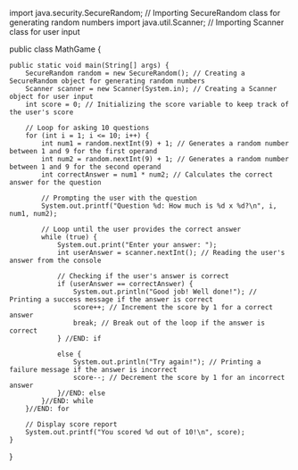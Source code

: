 import java.security.SecureRandom; // Importing SecureRandom class for generating random numbers
import java.util.Scanner; // Importing Scanner class for user input

public class MathGame {

    public static void main(String[] args) {
        SecureRandom random = new SecureRandom(); // Creating a SecureRandom object for generating random numbers
        Scanner scanner = new Scanner(System.in); // Creating a Scanner object for user input
        int score = 0; // Initializing the score variable to keep track of the user's score

        // Loop for asking 10 questions
        for (int i = 1; i <= 10; i++) {
            int num1 = random.nextInt(9) + 1; // Generates a random number between 1 and 9 for the first operand
            int num2 = random.nextInt(9) + 1; // Generates a random number between 1 and 9 for the second operand
            int correctAnswer = num1 * num2; // Calculates the correct answer for the question

            // Prompting the user with the question
            System.out.printf("Question %d: How much is %d x %d?\n", i, num1, num2);

            // Loop until the user provides the correct answer
            while (true) {
                System.out.print("Enter your answer: ");
                int userAnswer = scanner.nextInt(); // Reading the user's answer from the console

                // Checking if the user's answer is correct
                if (userAnswer == correctAnswer) {
                    System.out.println("Good job! Well done!"); // Printing a success message if the answer is correct
                    score++; // Increment the score by 1 for a correct answer
                    break; // Break out of the loop if the answer is correct
                } //END: if

                else {
                    System.out.println("Try again!"); // Printing a failure message if the answer is incorrect
                    score--; // Decrement the score by 1 for an incorrect answer
                }//END: else
            }//END: while
        }//END: for

        // Display score report
        System.out.printf("You scored %d out of 10!\n", score);
    }
}
